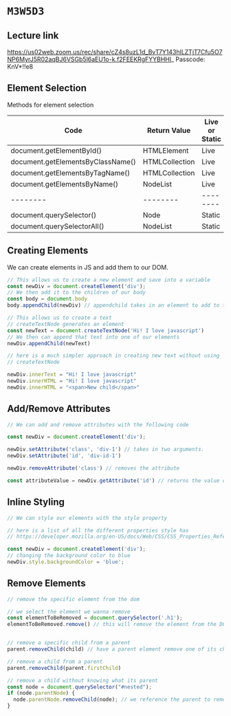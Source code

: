 # `M3W5D3`

## Lecture link
https://us02web.zoom.us/rec/share/cZ4s8uzL1d_BvT7Y143hlLZTjT7Cfu5O7NP6MyrJ5R02aqBJ6VSGb5l6aEU1o-k.f2FEEKRgFYYBHHl_
Passcode: KnV*!!e8

## Element Selection

Methods for element selection

| Code  | Return Value | Live or Static |
| -------- | --------| ------- |
| document.getElementById() | HTMLElement  | Live |
| document.getElementsByClassName() | HTMLCollection  | Live |
| document.getElementsByTagName() | HTMLCollection  | Live |
| document.getElementsByName() | NodeList | Live |
| -------- | -------- | -------- |
| document.querySelector() | Node  | Static |
| document.querySelectorAll() | NodeList  | Static |

## Creating Elements

We can create elements in JS and add them to our DOM.

```js
// This allows us to create a new element and save into a variable
const newDiv = document.createElement('div');
// We then add it to the children of our body
const body = document.body
body.appendChild(newDiv) // appendchild takes in an element to add to the bottom most child of the parent

// This allows us to create a text
// createTextNode generates an element
const newText = document.createTextNode('Hi! I love javascript')
// We then can append that text into one of our elements
newDiv.appendChild(newText)

// here is a much simpler approach in creating new text without using
// createTextNode

newDiv.innerText = "Hi! I love javascript"
newDiv.innerHTML = "Hi! I love javascript"
newDiv.innerHTML = "<span>New child</span>"
```

## Add/Remove Attributes


```js
// We can add and remove attributes with the following code

const newDiv = document.createElement('div');

newDiv.setAttribute('class', 'div-1') // takes in two arguments.
newDiv.setAttribute('id', 'div-id-1')

newDiv.removeAttribute('class') // removes the attribute

const attributeValue = newDiv.getAttribute('id') // returns the value of the attribute
```


## Inline Styling

```js
// We can style our elements with the style property

// here is a list of all the different properties style has
// https://developer.mozilla.org/en-US/docs/Web/CSS/CSS_Properties_Reference

const newDiv = document.createElement('div');
// changing the background color to blue
newDiv.style.backgroundColor = 'blue';
```


## Remove Elements

```js
// remove the specific element from the dom

// we select the element we wanna remove
const elementToBeRemoved = document.querySelector('.h1');
elementToBeRemoved.remove() // this will remove the element from the DOM


// remove a specific child from a parent
parent.removeChild(child) // have a parent element remove one of its child elements

// remove a child from a parent
parent.removeChild(parent.firstChild)

// remove a child without knowing what its parent
const node = document.querySelector("#nested");
if (node.parentNode) {
  node.parentNode.removeChild(node); // we reference the parent to remove its child
}
```
